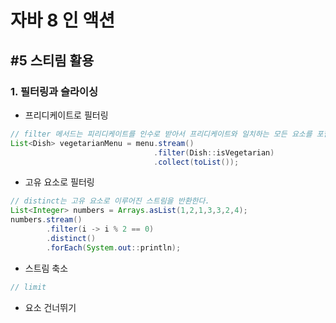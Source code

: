 # 자바 8 인 액션

## \#5 스티림 활용

### 1. 필터링과 슬라이싱
- 프리디케이트로 필터링
```java
// filter 메서드는 피리디케이트를 인수로 받아서 프리디케이트와 일치하는 모든 요소를 포함하는 스트림을 반환한다.
List<Dish> vegetarianMenu = menu.stream()
                                .filter(Dish::isVegetarian)
                                .collect(toList());
```
- 고유 요소로 필터링
```java
// distinct는 고유 요소로 이루어진 스트림을 반환한다.
List<Integer> numbers = Arrays.asList(1,2,1,3,3,2,4);
numbers.stream()
        .filter(i -> i % 2 == 0)
        .distinct()
        .forEach(System.out::println);
```
- 스트림 축소
```java
// limit
```

- 요소 건너뛰기
